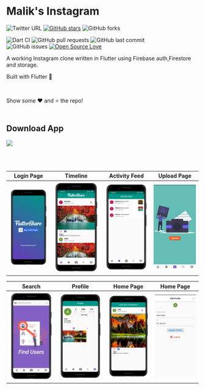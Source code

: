 # Malik's Instagram 
![Twitter URL](https://img.shields.io/twitter/url?style=social&url=https://twitter.com/explore)
[![GitHub stars](https://img.shields.io/github/stars/AbdulMalikDev/FlutterShare?style=social)](https://github.com/login?return_to=%2FTheAlphamerc%flutter_wallet_app)
![GitHub forks](https://img.shields.io/github/forks/AbdulMalikDev/FlutterShare?style=social) 

![Dart CI](https://github.com/TheAlphamerc/flutter_twitter_clone/workflows/Dart%20CI/badge.svg) 
![GitHub pull requests](https://img.shields.io/github/issues-pr/AbdulMalikDev/FlutterShare) 
![GitHub last commit](https://img.shields.io/github/last-commit/AbdulMalikDev/FlutterShare)  
![GitHub issues](https://img.shields.io/github/issues-raw/AbdulMalikDev/FlutterShare)
[![Open Source Love](https://badges.frapsoft.com/os/v2/open-source.svg?v=103)](https://github.com/AbdulMalikDev/FlutterShare) 

A working Instagram clone written in Flutter using Firebase auth,Firestore and storage.

Built with Flutter 💙

<br />

Show some ❤️ and ⭐ the repo! 
<br />
<br />

## Download App
<a href="https://play.google.com/store/apps/details?id=com.malik.instagram"><img src="https://play.google.com/intl/en_us/badges/static/images/badges/en_badge_web_generic.png" width="200"></img></a>

<br />
<br />

Login Page               |  Timeline               | Activity Feed               |  Upload Page
:-------------------------:|:-------------------------:|:-------------------------:|:-------------------------:
![](https://github.com/AbdulMalikDev/FlutterShare/blob/master/1.png?raw=true)|![](https://github.com/AbdulMalikDev/FlutterShare/blob/master/2.png?raw=true)|![](https://github.com/AbdulMalikDev/FlutterShare/blob/master/3.png?raw=true)|![](https://github.com/AbdulMalikDev/FlutterShare/blob/master/4.jpg?raw=true)|

Search          |  Profile       |   Home Page               |  Home Page
:-------------------------:|:-------------------------:|:-------------------------:|:-------------------------:
![](https://github.com/AbdulMalikDev/FlutterShare/blob/master/5.png?raw=true)|![](https://github.com/AbdulMalikDev/FlutterShare/blob/master/6.png?raw=true)|![](https://github.com/AbdulMalikDev/FlutterShare/blob/master/8.png?raw=true)|![](https://github.com/AbdulMalikDev/FlutterShare/blob/master/9.jpg?raw=true)|
